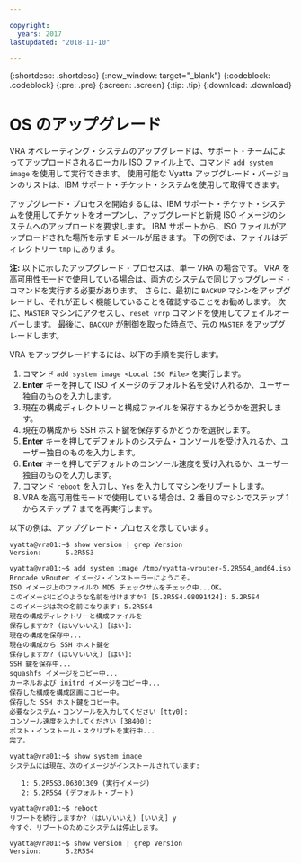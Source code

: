 ```yaml
---

copyright:
  years: 2017
lastupdated: "2018-11-10"

---
```


{:shortdesc: .shortdesc}
{:new_window: target="_blank"}
{:codeblock: .codeblock}
{:pre: .pre}
{:screen: .screen}
{:tip: .tip}
{:download: .download}

# OS のアップグレード
VRA オペレーティング・システムのアップグレードは、サポート・チームによってアップロードされるローカル ISO ファイル上で、コマンド ``add system image`` を使用して実行できます。 使用可能な Vyatta アップグレード・バージョンのリストは、IBM サポート・チケット・システムを使用して取得できます。

アップグレード・プロセスを開始するには、IBM サポート・チケット・システムを使用してチケットをオープンし、アップグレードと新規 ISO イメージのシステムへのアップロードを要求します。 IBM サポートから、ISO ファイルがアップロードされた場所を示す E メールが届きます。 下の例では、ファイルはディレクトリー ``tmp`` にあります。

**注:** 以下に示したアップグレード・プロセスは、単一 VRA の場合です。 VRA を高可用性モードで使用している場合は、両方のシステムで同じアップグレード・コマンドを実行する必要があります。 さらに、最初に `BACKUP` マシンをアップグレードし、それが正しく機能していることを確認することをお勧めします。 次に、`MASTER` マシンにアクセスし、`reset vrrp` コマンドを使用してフェイルオーバーします。 最後に、`BACKUP` が制御を取った時点で、元の `MASTER` をアップグレードします。

VRA をアップグレードするには、以下の手順を実行します。

1. コマンド ``add system image <Local ISO File>`` を実行します。
2. **Enter** キーを押して ISO イメージのデフォルト名を受け入れるか、ユーザー独自のものを入力します。
3. 現在の構成ディレクトリーと構成ファイルを保存するかどうかを選択します。
4. 現在の構成から SSH ホスト鍵を保存するかどうかを選択します。
5. **Enter** キーを押してデフォルトのシステム・コンソールを受け入れるか、ユーザー独自のものを入力します。
6. **Enter** キーを押してデフォルトのコンソール速度を受け入れるか、ユーザー独自のものを入力します。
7. コマンド `reboot` を入力し、`Yes` を入力してマシンをリブートします。
8. VRA を高可用性モードで使用している場合は、2 番目のマシンでステップ 1 からステップ 7 までを再実行します。

以下の例は、アップグレード・プロセスを示しています。

```
vyatta@vra01:~$ show version | grep Version
Version:      5.2R5S3

vyatta@vra01:~$ add system image /tmp/vyatta-vrouter-5.2R5S4_amd64.iso
Brocade vRouter イメージ・インストーラーにようこそ。
ISO イメージ上のファイルの MD5 チェックサムをチェック中...OK。
このイメージにどのような名前を付けますか? [5.2R5S4.08091424]: 5.2R5S4
このイメージは次の名前になります: 5.2R5S4
現在の構成ディレクトリーと構成ファイルを
保存しますか? (はい/いいえ) [はい]:
現在の構成を保存中...
現在の構成から SSH ホスト鍵を
保存しますか? (はい/いいえ) [はい]:
SSH 鍵を保存中...
squashfs イメージをコピー中...
カーネルおよび initrd イメージをコピー中...
保存した構成を構成区画にコピー中。
保存した SSH ホスト鍵をコピー中。
必要なシステム・コンソールを入力してください [tty0]:
コンソール速度を入力してください [38400]:
ポスト・インストール・スクリプトを実行中...
完了。

vyatta@vra01:~$ show system image
システムには現在、次のイメージがインストールされています:

   1: 5.2R5S3.06301309 (実行イメージ)
   2: 5.2R5S4 (デフォルト・ブート)

vyatta@vra01:~$ reboot
リブートを続行しますか? (はい/いいえ) [いいえ] y
今すぐ、リブートのためにシステムは停止します。

vyatta@vra01:~$ show version | grep Version
Version:      5.2R5S4
```
